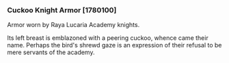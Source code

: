 ### Cuckoo Knight Armor [1780100]

Armor worn by Raya Lucaria Academy knights.

Its left breast is emblazoned with a peering cuckoo, whence came their name. Perhaps the bird's shrewd gaze is an expression of their refusal to be mere servants of the academy.